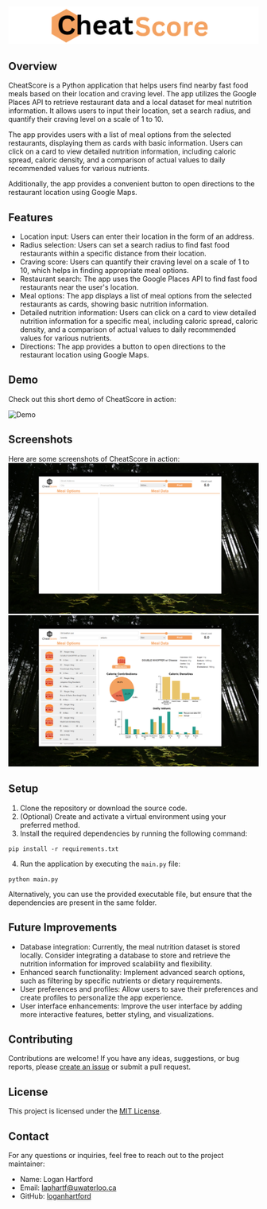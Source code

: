 ![Banner Image](https://github.com/loganhartford/cheat_meals/blob/main/img/banner/banner.png?raw=true)

## Overview

CheatScore is a Python application that helps users find nearby fast food meals based on their location and craving level. The app utilizes the Google Places API to retrieve restaurant data and a local dataset for meal nutrition information. It allows users to input their location, set a search radius, and quantify their craving level on a scale of 1 to 10.

The app provides users with a list of meal options from the selected restaurants, displaying them as cards with basic information. Users can click on a card to view detailed nutrition information, including caloric spread, caloric density, and a comparison of actual values to daily recommended values for various nutrients.

Additionally, the app provides a convenient button to open directions to the restaurant location using Google Maps.

## Features

- Location input: Users can enter their location in the form of an address.
- Radius selection: Users can set a search radius to find fast food restaurants within a specific distance from their location.
- Craving score: Users can quantify their craving level on a scale of 1 to 10, which helps in finding appropriate meal options.
- Restaurant search: The app uses the Google Places API to find fast food restaurants near the user's location.
- Meal options: The app displays a list of meal options from the selected restaurants as cards, showing basic nutrition information.
- Detailed nutrition information: Users can click on a card to view detailed nutrition information for a specific meal, including caloric spread, caloric density, and a comparison of actual values to daily recommended values for various nutrients.
- Directions: The app provides a button to open directions to the restaurant location using Google Maps.

## Demo

Check out this short demo of CheatScore in action:

![Demo](https://github.com/loganhartford/cheat_meals/blob/main/demo/demo.gif?raw=true)

## Screenshots

Here are some screenshots of CheatScore in action:
![Screenshot 1](https://github.com/loganhartford/cheat_meals/blob/main/img/sc/sc1.PNG?raw=true)
![Screenshot 2](https://github.com/loganhartford/cheat_meals/blob/main/img/sc/sc2.PNG?raw=true)

## Setup

1. Clone the repository or download the source code.
2. (Optional) Create and activate a virtual environment using your preferred method.
3. Install the required dependencies by running the following command:

```
pip install -r requirements.txt
```

4. Run the application by executing the `main.py` file:

```
python main.py
```

Alternatively, you can use the provided executable file, but ensure that the dependencies are present in the same folder.

## Future Improvements

- Database integration: Currently, the meal nutrition dataset is stored locally. Consider integrating a database to store and retrieve the nutrition information for improved scalability and flexibility.
- Enhanced search functionality: Implement advanced search options, such as filtering by specific nutrients or dietary requirements.
- User preferences and profiles: Allow users to save their preferences and create profiles to personalize the app experience.
- User interface enhancements: Improve the user interface by adding more interactive features, better styling, and visualizations.

## Contributing

Contributions are welcome! If you have any ideas, suggestions, or bug reports, please [create an issue](https://github.com/loganhartford/cheat_meals/issues) or submit a pull request.

## License

This project is licensed under the [MIT License](https://opensource.org/licenses/MIT).

## Contact

For any questions or inquiries, feel free to reach out to the project maintainer:

- Name: Logan Hartford
- Email: laphartf@uwaterloo.ca
- GitHub: [loganhartford](https://github.com/loganhartford)
